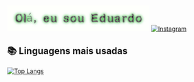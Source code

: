 ![Meu Texto Animado](cooltext478830476046430.gif)
[![Instagram](https://img.shields.io/badge/-Instagram-%23E4405F.svg?style=for-the-badge&logo=Instagram&logoColor=white)](https://www.instagram.com/eduardovasconcelos04)
## 📚 Linguagens mais usadas

[![Top Langs](https://github-readme-stats.vercel.app/api/top-langs/?username=Eduardovass04&layout=compact&langs_count=10&theme=radical)](https://github.com/anuraghazra/github-readme-stats)




